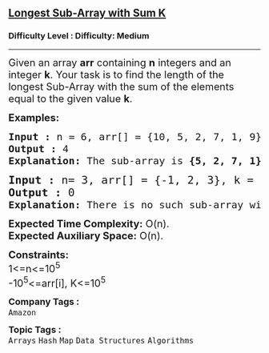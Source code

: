 <h2><a href="https://www.geeksforgeeks.org/problems/longest-sub-array-with-sum-k0809/1?utm_source=youtube&utm_medium=collab_striver_ytdescription&utm_campaign=longest-sub-array-with-sum-k">Longest Sub-Array with Sum K</a></h2><h3>Difficulty Level : Difficulty: Medium</h3><hr><div class="problems_problem_content__Xm_eO"><p><span style="font-size: 20px;">Given an array <strong>arr</strong> containing <strong>n</strong> integers and an integer <strong>k</strong>. Your task is to find the length of the longest Sub-Array with the sum of the elements equal to the given value <strong>k</strong>. </span></p>
<p><span style="font-size: 20px;"><strong>Examples:</strong></span> </p>
<pre style="position: relative;"><span style="font-size: 20px;"><strong>Input : </strong>n = 6,<strong> </strong>arr[] = {10, 5, 2, 7, 1, 9</span><span style="font-size: 20px;">}, k = 15
<strong>Output :</strong> 4
<strong>Explanation: </strong>The sub-array is <strong>{5, 2, 7, 1}</strong>.
</span><div class="open_grepper_editor" title="Edit &amp; Save To Grepper"></div></pre>
<pre style="position: relative;"><span style="font-size: 22px;"><strong>Input :</strong> n= 3, arr[] = {-1, 2, 3}, k = 6</span>
<span style="font-size: 22px;"><strong>Output :</strong> 0
</span><span style="font-size: 20px;"><strong>Explanation: </strong></span><span style="font-size: 20px;">There is no such sub-array with sum 6.</span>
<div class="open_grepper_editor" title="Edit &amp; Save To Grepper"></div></pre>
<p><span style="font-size: 20px;"><strong>Expected Time Complexity:</strong> O(n).<br><strong>Expected Auxiliary Space:</strong> O(n).</span></p>
<p><span style="font-size: 20px;"><strong>Constraints:</strong></span><br><span style="font-size: 20px;">1&lt;=n&lt;=10<sup>5</sup></span><br><span style="font-size: 20px;">-10<sup>5</sup>&lt;=arr[i], K&lt;=10<sup>5</sup></span></p></div><p><span style=font-size:18px><strong>Company Tags : </strong><br><code>Amazon</code>&nbsp;<br><p><span style=font-size:18px><strong>Topic Tags : </strong><br><code>Arrays</code>&nbsp;<code>Hash</code>&nbsp;<code>Map</code>&nbsp;<code>Data Structures</code>&nbsp;<code>Algorithms</code>&nbsp;